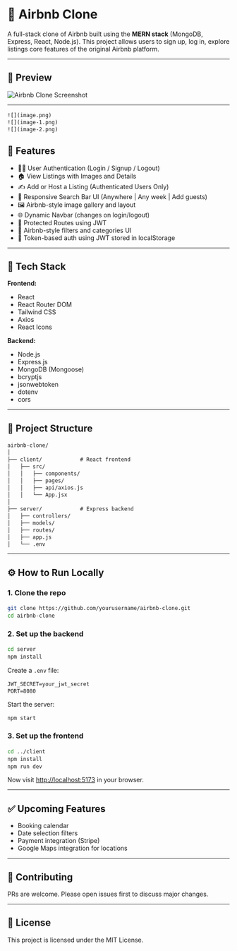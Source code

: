 
# 🏡 Airbnb Clone

A full-stack clone of Airbnb built using the **MERN stack** (MongoDB, Express, React, Node.js). This project allows users to sign up, log in, explore listings core features of the original Airbnb platform.

---

## 📸 Preview

![Airbnb Clone Screenshot](./screenshot.png)

---
    ![](image.png) 
    ![](image-1.png)
    ![](image-2.png)

## 🚀 Features

- 🧑‍💼 User Authentication (Login / Signup / Logout)
- 🏠 View Listings with Images and Details
- ✍️ Add or Host a Listing (Authenticated Users Only)
- 📅 Responsive Search Bar UI (Anywhere | Any week | Add guests)
- 🖼️ Airbnb-style image gallery and layout
- 🌐 Dynamic Navbar (changes on login/logout)
- 🧭 Protected Routes using JWT
- 🧹 Airbnb-style filters and categories UI
- 🔐 Token-based auth using JWT stored in localStorage

---

## 🧱 Tech Stack

**Frontend:**

- React
- React Router DOM
- Tailwind CSS
- Axios
- React Icons

**Backend:**

- Node.js
- Express.js
- MongoDB (Mongoose)
- bcryptjs
- jsonwebtoken
- dotenv
- cors

---

## 📂 Project Structure

```
airbnb-clone/
│
├── client/            # React frontend
│   ├── src/
│   │   ├── components/
│   │   ├── pages/
│   │   ├── api/axios.js
│   │   └── App.jsx
│
├── server/            # Express backend
│   ├── controllers/
│   ├── models/
│   ├── routes/
│   ├── app.js
│   └── .env
```

---

## ⚙️ How to Run Locally

### 1. Clone the repo

```bash
git clone https://github.com/yourusername/airbnb-clone.git
cd airbnb-clone
```

### 2. Set up the backend

```bash
cd server
npm install
```

Create a `.env` file:

```env
JWT_SECRET=your_jwt_secret
PORT=8080
```

Start the server:

```bash
npm start
```

### 3. Set up the frontend

```bash
cd ../client
npm install
npm run dev
```

Now visit [http://localhost:5173](http://localhost:5173) in your browser.

---

## ✅ Upcoming Features

- Booking calendar
- Date selection filters
- Payment integration (Stripe)
- Google Maps integration for locations

---

## 🙌 Contributing

PRs are welcome. Please open issues first to discuss major changes.

---

## 📄 License

This project is licensed under the MIT License.
